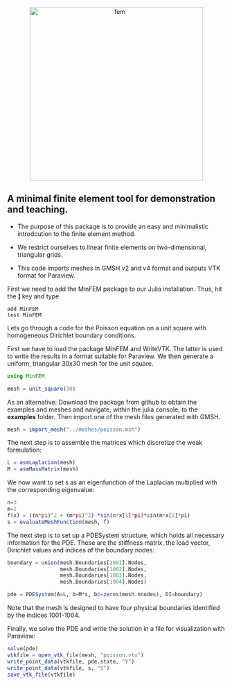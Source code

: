 
<center><img src="https://user-images.githubusercontent.com/44394955/58797326-085dd580-8600-11e9-958c-b1698e1d370e.png" alt="fem" width="400"/></center>

## A minimal finite element tool for demonstration and teaching.

* The purpose of this package is to provide an easy and minimalistic introdcution to the finite element method.

* We restrict ourselves to linear finite elements on two-dimensional, triangular grids.

* This code imports meshes in GMSH v2 and v4 format and outputs VTK format for Paraview.

First we need to add the MinFEM package to our Julia installation.
Thus, hit the **]** key and type

```
add MinFEM
test MinFEM
```

Lets go through a code for the Poisson equation on a unit square with homogeneous Dirichlet boundary conditions.

First we have to load the package MinFEM and WriteVTK. The latter is used to write the results in a format suitable for Paraview. We then generate a uniform, triangular 30x30 mesh for the unit square.

```julia
using MinFEM

mesh = unit_square(30)
```

As an alternative: Download the package from github to obtain the examples and meshes and navigate, within the julia console, to the **examples** folder. Then import one of the mesh files generated with GMSH.

```julia
mesh = import_mesh("../meshes/poisson.msh")
```

The next step is to assemble the matrices which discretize the weak formulation:

```julia
L = asmLaplacian(mesh)
M = asmMassMatrix(mesh)
```

We now want to set s as an eigenfunction of the Laplacian multiplied with the corresponding eigenvalue:

```julia
n=3
m=2
f(x) = ((n*pi)^2 + (m*pi)^2) *sin(n*x[1]*pi)*sin(m*x[2]*pi)
s = evaluateMeshFunction(mesh, f)
```

The next step is to set up a PDESystem structure, which holds all necessary information for the PDE. These are the stiffness matrix, the load vector, Dirichlet values and indices of the boundary nodes:


```julia
boundary = union(mesh.Boundaries[1001].Nodes,
                 mesh.Boundaries[1002].Nodes,
                 mesh.Boundaries[1003].Nodes,
                 mesh.Boundaries[1004].Nodes)

pde = PDESystem(A=L, b=M*s, bc=zeros(mesh.nnodes), DI=boundary)
```

Note that the mesh is designed to have four physical boundaries identified by the indices 1001-1004.

Finally, we solve the PDE and write the solution in a file for visualization with Paraview:


```julia
solve(pde)
vtkfile = open_vtk_file(mesh, "poisson.vtu")
write_point_data(vtkfile, pde.state, "Y")
write_point_data(vtkfile, s, "S")
save_vtk_file(vtkfile)
```
